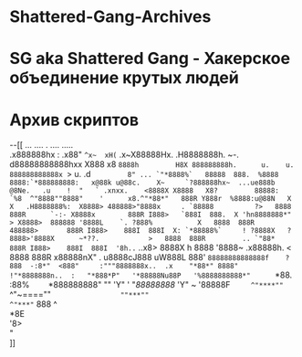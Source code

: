 # Shattered-Gang-Archives
# SG aka Shattered Gang -  Хакерское объединение крутых людей
# Архив скриптов
--[[
       ...               ....        .              ....                              .....                                    
   .x888888hx    :    .x88" `^x~  xH(`          .x~X88888Hx.                       .H8888888h.  ~-.                            
  d88888888888hxx    X888   x8 ` 8888h         H8X 888888888h.      u.    u.       888888888888x  `>        u.    .d``         
 8" ... `"*8888%`   88888  888.  %8888        8888:`*888888888:   x@88k u@88c.    X~     `?888888hx~  ...ue888b   @8Ne.   .u   
!  "   ` .xnxx.    <8888X X8888   X8?         88888:        `%8  ^"8888""8888"    '      x8.^"*88*"   888R Y888r  %8888:u@88N  
X X   .H8888888%:  X8888> 488888>"8888x     . `88888          ?>   8888  888R      `-:- X8888x        888R I888>   `888I  888. 
X 'hn8888888*"   > X8888>  888888 '8888L    `. ?888%           X   8888  888R           488888>       888R I888>    888I  888I 
X: `*88888%`     ! ?8888X   ?8888>'8888X      ~*??.            >   8888  888R         .. `"88*        888R I888>    888I  888I 
'8h.. ``     ..x8>  8888X h  8888 '8888~     .x88888h.        <    8888  888R       x88888nX"      . u8888cJ888   uW888L  888' 
 `88888888888888f    ?888  -:8*"  <888"     :"""8888888x..  .x    "*88*" 8888"     !"*8888888n..  :   "*888*P"   '*88888Nu88P  
  '%8888888888*"      `*88.      :88%       `    `*888888888"       ""   'Y"      '    "*88888888*      'Y"      ~ '88888F`    
     ^"****""`           ^"~====""`                 ""***""                               ^"***"`                   888 ^      
                                                                                                                    *8E        
                                                                                                                    '8>        
                                                                                                                     "         
]]

